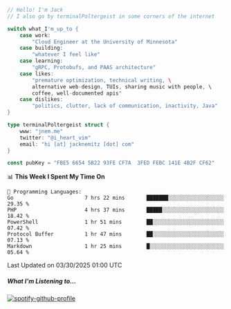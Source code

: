 ```go
// Hello! I'm Jack
// I also go by terminalPoltergeist in some corners of the internet

switch what_I'm_up_to {
    case work:
        "Cloud Engineer at the University of Minnesota"
    case building:
        "whatever I feel like"
    case learning:
        "gRPC, Protobufs, and PAAS architecture"
    case likes:
        "premature optimization, technical writing, \
        alternative web-design, TUIs, sharing music with people, \
        coffee, well-documented apis"
    case dislikes:
        "politics, clutter, lack of communication, inactivity, Java"
}

type terminalPoltergeist struct {
    www: "jnem.me"
    twitter: "@i_heart_vim"
    email: "hi [at] jacknemitz [dot] com"
}

const pubKey = "FBE5 6654 5B22 93FE CF7A  3FED FEBC 141E 4B2F CF62"
```

<!--START_SECTION:waka-->
📊 **This Week I Spent My Time On** 

```text
💬 Programming Languages: 
Go                       7 hrs 22 mins       ███████░░░░░░░░░░░░░░░░░░   29.35 % 
PHP                      4 hrs 37 mins       █████░░░░░░░░░░░░░░░░░░░░   18.42 % 
PowerShell               1 hr 51 mins        ██░░░░░░░░░░░░░░░░░░░░░░░   07.42 % 
Protocol Buffer          1 hr 47 mins        ██░░░░░░░░░░░░░░░░░░░░░░░   07.13 % 
Markdown                 1 hr 25 mins        █░░░░░░░░░░░░░░░░░░░░░░░░   05.64 % 
```


 Last Updated on 03/30/2025 01:00 UTC
<!--END_SECTION:waka-->

##### What I'm Listening to...

[![spotify-github-profile](https://jnem.me/listening-item?maxAge=2592000)](https://jnem.me/listening)

